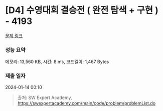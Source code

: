 # [D4] 수영대회 결승전 ( 완전 탐색 + 구현 ) - 4193 

[문제 링크](https://swexpertacademy.com/main/code/problem/problemDetail.do?contestProbId=AWKaG6_6AGQDFARV) 

### 성능 요약

메모리: 13,560 KB, 시간: 8 ms, 코드길이: 1,467 Bytes

### 제출 일자

2024-01-14 00:10



> 출처: SW Expert Academy, https://swexpertacademy.com/main/code/problem/problemList.do